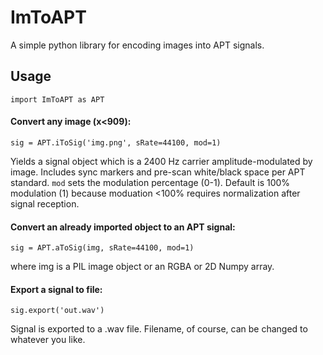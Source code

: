 # ImToAPT
A simple python library for encoding images into APT signals.

## Usage
    import ImToAPT as APT
#### Convert any image (x<909):

    sig = APT.iToSig('img.png', sRate=44100, mod=1)

Yields a signal object which is a 2400 Hz carrier amplitude-modulated by image. Includes sync markers and pre-scan white/black space per APT standard. `mod` sets the modulation percentage (0-1). Default is 100% modulation (1) because moduation <100% requires normalization after signal reception.

#### Convert an already imported object to an APT signal:

    sig = APT.aToSig(img, sRate=44100, mod=1)
    
where img is a PIL image object or an RGBA or 2D Numpy array.

#### Export a signal to file:
    sig.export('out.wav')

Signal is exported to a .wav file. Filename, of course, can be changed to whatever you like.
